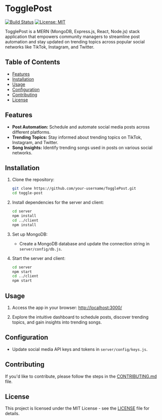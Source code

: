 # TogglePost


[![Build Status](https://travis-ci.org/your-username/social-manager.svg?branch=master)](https://travis-ci.org/your-username/social-manager)
[![License: MIT](https://img.shields.io/badge/License-MIT-yellow.svg)](https://opensource.org/licenses/MIT)

TogglePost is a MERN (MongoDB, Express.js, React, Node.js) stack application that empowers community managers to streamline post automation and stay updated on trending topics across popular social networks like TikTok, Instagram, and Twitter.

## Table of Contents

- [Features](#features)
- [Installation](#installation)
- [Usage](#usage)
- [Configuration](#configuration)
- [Contributing](#contributing)
- [License](#license)

## Features

- **Post Automation:** Schedule and automate social media posts across different platforms.
- **Trending Topics:** Stay informed about trending topics on TikTok, Instagram, and Twitter.
- **Song Insights:** Identify trending songs used in posts on various social networks.

## Installation

1. Clone the repository:

    ```bash
    git clone https://github.com/your-username/TogglePost.git
    cd toggle-post
    ```

2. Install dependencies for the server and client:

    ```bash
    cd server
    npm install
    cd ../client
    npm install
    ```

3. Set up MongoDB:

    - Create a MongoDB database and update the connection string in `server/config/db.js`.

4. Start the server and client:

    ```bash
    cd server
    npm start
    cd ../client
    npm start
    ```

## Usage

1. Access the app in your browser: [http://localhost:3000/](http://localhost:3000/)

2. Explore the intuitive dashboard to schedule posts, discover trending topics, and gain insights into trending songs.

## Configuration

- Update social media API keys and tokens in `server/config/keys.js`.

## Contributing

If you'd like to contribute, please follow the steps in the [CONTRIBUTING.md](CONTRIBUTING.md) file.

## License

This project is licensed under the MIT License - see the [LICENSE](LICENSE) file for details.

